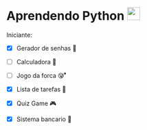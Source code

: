 # Aprendendo Python <img src="https://cdn.jsdelivr.net/gh/devicons/devicon/icons/python/python-original.svg" height="30" alt="python logo"  />
Iniciante:                              

- [x] Gerador de senhas 🔑
- [ ] Calculadora 📱
- [ ] Jogo da forca 😵̷̊̊̊̊̊
- [x] Lista de tarefas 📝
- [x] Quiz Game 🎮
- [x] Sistema bancario 💸

